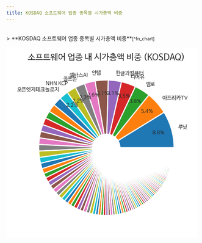 ```yaml
---
title: KOSDAQ 소프트웨어 업종 종목별 시가총액 비중
---
```

<br>
> **KOSDAQ 소프트웨어 업종 종목별 시가총액 비중<a id="pie"></a>**<small>[^fn_chart]</small>

![294090](images/kosdaq_업종_소프트웨어_종목.png)